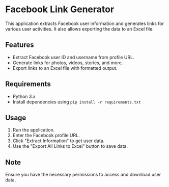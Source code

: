 # Facebook Link Generator

This application extracts Facebook user information and generates links for various user activities. It also allows exporting the data to an Excel file.

## Features
- Extract Facebook user ID and username from profile URL.
- Generate links for photos, videos, stories, and more.
- Export links to an Excel file with formatted output.

## Requirements
- Python 3.x
- Install dependencies using `pip install -r requirements.txt`

## Usage
1. Run the application.
2. Enter the Facebook profile URL.
3. Click "Extract Information" to get user data.
4. Use the "Export All Links to Excel" button to save data.

## Note
Ensure you have the necessary permissions to access and download user data.
